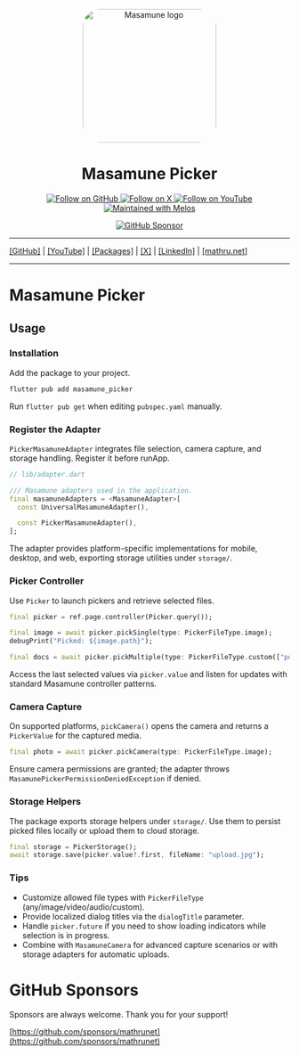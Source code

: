 <p align="center">
  <a href="https://mathru.net">
    <img width="240px" src="https://raw.githubusercontent.com/mathrunet/flutter_masamune/master/.github/images/icon.png" alt="Masamune logo" style="border-radius: 32px"s><br/>
  </a>
  <h1 align="center">Masamune Picker</h1>
</p>

<p align="center">
  <a href="https://github.com/mathrunet">
    <img src="https://img.shields.io/static/v1?label=GitHub&message=Follow&logo=GitHub&color=333333&link=https://github.com/mathrunet" alt="Follow on GitHub" />
  </a>
  <a href="https://x.com/mathru">
    <img src="https://img.shields.io/static/v1?label=@mathru&message=Follow&logo=X&color=0F1419&link=https://x.com/mathru" alt="Follow on X" />
  </a>
  <a href="https://www.youtube.com/c/mathrunetchannel">
    <img src="https://img.shields.io/static/v1?label=YouTube&message=Follow&logo=YouTube&color=FF0000&link=https://www.youtube.com/c/mathrunetchannel" alt="Follow on YouTube" />
  </a>
  <a href="https://github.com/invertase/melos">
    <img src="https://img.shields.io/static/v1?label=maintained%20with&message=melos&color=FF1493&link=https://github.com/invertase/melos" alt="Maintained with Melos" />
  </a>
</p>

<p align="center">
  <a href="https://github.com/sponsors/mathrunet"><img src="https://img.shields.io/static/v1?label=Sponsor&message=%E2%9D%A4&logo=GitHub&color=ff69b4&link=https://github.com/sponsors/mathrunet" alt="GitHub Sponsor" /></a>
</p>

---

[[GitHub]](https://github.com/mathrunet) | [[YouTube]](https://www.youtube.com/c/mathrunetchannel) | [[Packages]](https://pub.dev/publishers/mathru.net/packages) | [[X]](https://x.com/mathru) | [[LinkedIn]](https://www.linkedin.com/in/mathrunet/) | [[mathru.net]](https://mathru.net)

---

# Masamune Picker

## Usage

### Installation

Add the package to your project.

```bash
flutter pub add masamune_picker
```

Run `flutter pub get` when editing `pubspec.yaml` manually.

### Register the Adapter

`PickerMasamuneAdapter` integrates file selection, camera capture, and storage handling. Register it before runApp.

```dart
// lib/adapter.dart

/// Masamune adapters used in the application.
final masamuneAdapters = <MasamuneAdapter>[
  const UniversalMasamuneAdapter(),

  const PickerMasamuneAdapter(),
];
```

The adapter provides platform-specific implementations for mobile, desktop, and web, exporting storage utilities under `storage/`.

### Picker Controller

Use `Picker` to launch pickers and retrieve selected files.

```dart
final picker = ref.page.controller(Picker.query());

final image = await picker.pickSingle(type: PickerFileType.image);
debugPrint("Picked: ${image.path}");

final docs = await picker.pickMultiple(type: PickerFileType.custom(["pdf", "docx"]));
```

Access the last selected values via `picker.value` and listen for updates with standard Masamune controller patterns.

### Camera Capture

On supported platforms, `pickCamera()` opens the camera and returns a `PickerValue` for the captured media.

```dart
final photo = await picker.pickCamera(type: PickerFileType.image);
```

Ensure camera permissions are granted; the adapter throws `MasamunePickerPermissionDeniedException` if denied.

### Storage Helpers

The package exports storage helpers under `storage/`. Use them to persist picked files locally or upload them to cloud storage.

```dart
final storage = PickerStorage();
await storage.save(picker.value?.first, fileName: "upload.jpg");
```

### Tips

- Customize allowed file types with `PickerFileType` (any/image/video/audio/custom).
- Provide localized dialog titles via the `dialogTitle` parameter.
- Handle `picker.future` if you need to show loading indicators while selection is in progress.
- Combine with `MasamuneCamera` for advanced capture scenarios or with storage adapters for automatic uploads.

# GitHub Sponsors

Sponsors are always welcome. Thank you for your support!

[https://github.com/sponsors/mathrunet](https://github.com/sponsors/mathrunet)